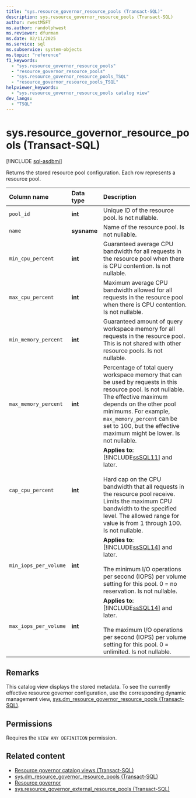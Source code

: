 ```yaml
---
title: "sys.resource_governor_resource_pools (Transact-SQL)"
description: sys.resource_governor_resource_pools (Transact-SQL)
author: rwestMSFT
ms.author: randolphwest
ms.reviewer: dfurman
ms.date: 02/11/2025
ms.service: sql
ms.subservice: system-objects
ms.topic: "reference"
f1_keywords:
  - "sys.resource_governor_resource_pools"
  - "resource_governor_resource_pools"
  - "sys.resource_governor_resource_pools_TSQL"
  - "resource_governor_resource_pools_TSQL"
helpviewer_keywords:
  - "sys.resource_governor_resource_pools catalog view"
dev_langs:
  - "TSQL"
---
```


# sys.resource_governor_resource_pools (Transact-SQL)

[!INCLUDE [sql-asdbmi](../../includes/applies-to-version/sql-asdbmi.md)]

Returns the stored resource pool configuration. Each row represents a resource pool.

| Column name | Data type | Description |
|:--|:--|:--|
| `pool_id` | **int** | Unique ID of the resource pool. Is not nullable.|
| `name` | **sysname** | Name of the resource pool. Is not nullable.|
| `min_cpu_percent` | **int** | Guaranteed average CPU bandwidth for all requests in the resource pool when there is CPU contention. Is not nullable. |
| `max_cpu_percent` | **int** | Maximum average CPU bandwidth allowed for all requests in the resource pool when there is CPU contention. Is not nullable. |
| `min_memory_percent` | **int** | Guaranteed amount of query workspace memory for all requests in the resource pool. This is not shared with other resource pools. Is not nullable. |
| `max_memory_percent` | **int** | Percentage of total query workspace memory that can be used by requests in this resource pool. Is not nullable. The effective maximum depends on the other pool minimums. For example, `max_memory_percent` can be set to 100, but the effective maximum might be lower. Is not nullable. |
| `cap_cpu_percent` | **int** | **Applies to**: [!INCLUDE[ssSQL11](../../includes/sssql11-md.md)] and later.<br /><br /> Hard cap on the CPU bandwidth that all requests in the resource pool receive. Limits the maximum CPU bandwidth to the specified level. The allowed range for value is from 1 through 100. Is not nullable. |
| `min_iops_per_volume` | **int** | **Applies to**: [!INCLUDE[ssSQL14](../../includes/sssql14-md.md)] and later.<br /><br /> The minimum I/O operations per second (IOPS) per volume setting for this pool. 0 = no reservation. Is not nullable. |
| `max_iops_per_volume` | **int** | **Applies to**: [!INCLUDE[ssSQL14](../../includes/sssql14-md.md)] and later.<br /><br /> The maximum I/O operations per second (IOPS) per volume setting for this pool. 0 = unlimited. Is not nullable. |

## Remarks

This catalog view displays the stored metadata. To see the currently effective resource governor configuration, use the corresponding dynamic management view, [sys.dm_resource_governor_resource_pools (Transact-SQL)](../../relational-databases/system-dynamic-management-views/sys-dm-resource-governor-resource-pools-transact-sql.md).

## Permissions

Requires the `VIEW ANY DEFINITION` permission.

## Related content

- [Resource governor catalog views (Transact-SQL)](../../relational-databases/system-catalog-views/resource-governor-catalog-views-transact-sql.md)
- [sys.dm_resource_governor_resource_pools (Transact-SQL)](../../relational-databases/system-dynamic-management-views/sys-dm-resource-governor-resource-pools-transact-sql.md)
- [Resource governor](../../relational-databases/resource-governor/resource-governor.md)
- [sys.resource_governor_external_resource_pools (Transact-SQL)](../../relational-databases/system-catalog-views/sys-resource-governor-external-resource-pools-transact-sql.md)
